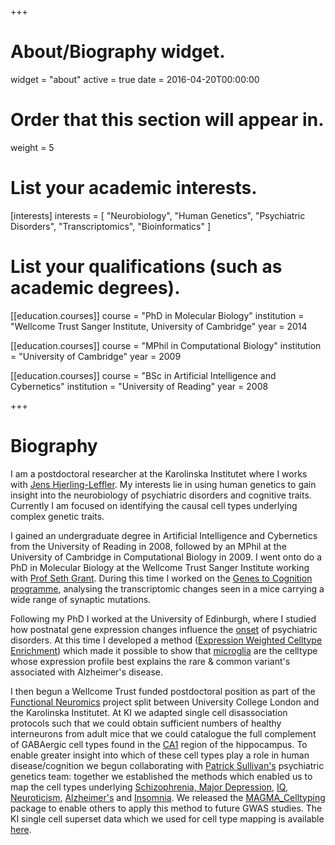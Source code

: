 +++
# About/Biography widget.
widget = "about"
active = true
date = 2016-04-20T00:00:00

# Order that this section will appear in.
weight = 5

# List your academic interests.
[interests]
  interests = [
    "Neurobiology",
    "Human Genetics",
    "Psychiatric Disorders",
    "Transcriptomics",
    "Bioinformatics"
  ]

# List your qualifications (such as academic degrees).
[[education.courses]]
  course = "PhD in Molecular Biology"
  institution = "Wellcome Trust Sanger Institute, University of Cambridge"
  year = 2014

[[education.courses]]
  course = "MPhil in Computational Biology"
  institution = "University of Cambridge"
  year = 2009

[[education.courses]]
  course = "BSc in Artificial Intelligence and Cybernetics"
  institution = "University of Reading"
  year = 2008
 
+++

# Biography

I am a postdoctoral researcher at the Karolinska Institutet where I works with <a href="http://www.hjerling-leffler-lab.org/">Jens Hjerling-Leffler</a>. My interests lie in using human genetics to gain insight into the neurobiology of psychiatric disorders and cognitive traits. Currently I am focused on identifying the causal cell types underlying complex genetic traits.

I gained an undergraduate degree in Artificial Intelligence and Cybernetics from the University of Reading in 2008, followed by an MPhil at the University of Cambridge in Computational Biology in 2009.  I went onto do a PhD in Molecular Biology at the Wellcome Trust Sanger Institute working with <a href="https://www.ed.ac.uk/clinical-brain-sciences/people/principal-investigators/professor-seth-grant">Prof Seth Grant</a>. During this time I worked on the <a href="http://www.genes2cognition.org/">Genes to Cognition programme</a>, analysing the transcriptomic changes seen in a mice carrying a wide range of synaptic mutations. 

Following my PhD I worked at the University of Edinburgh, where I studied how postnatal gene expression changes influence the <a href="https://elifesciences.org/articles/17915">onset</a> of psychiatric disorders. At this time I developed a method (<a href="https://github.com/NathanSkene/EWCE">Expression Weighted Celltype Enrichment</a>) which made it possible to show that <a href="https://www.frontiersin.org/articles/10.3389/fnins.2016.00016">microglia</a> are the celltype whose expression profile best explains the rare & common variant's associated with Alzheimer's disease.

I then begun a Wellcome Trust funded postdoctoral position as part of the <a href="http://www.ucl.ac.uk/cortexlab/neuromics">Functional Neuromics</a> project split between University College London and the Karolinska Institutet. At KI we adapted single cell disassociation protocols such that we could obtain sufficient numbers of healthy interneurons from adult mice that we could catalogue the full complement of GABAergic cell types found in the <a href="journals.plos.org/plosbiology/article?id=10.1371/journal.pbio.2006387">CA1</a> region of the hippocampus. To enable greater insight into which of these cell types play a role in human disease/cognition we begun collaborating with <a href="https://ki.se/en/people/patrsu">Patrick Sullivan's</a> psychiatric genetics team: together we established the methods which enabled us to map the cell types underlying <a href="https://www.nature.com/articles/s41588-018-0129-5">Schizophrenia, Major Depression</a>, <a href="https://www.nature.com/articles/s41588-018-0152-6">IQ</a>, <a href="https://www.nature.com/articles/s41588-018-0151-7">Neuroticism</a>, <a href="https://www.biorxiv.org/content/early/2018/02/22/258533">Alzheimer's</a> and <a href="https://www.biorxiv.org/content/early/2018/02/01/214973">Insomnia</a>. We released the <a href="https://github.com/NathanSkene/MAGMA_Celltyping">MAGMA_Celltyping</a> package to enable others to apply this method to future GWAS studies. The KI single cell superset data which we used for cell type mapping is available <a href="www.hjerling-leffler-lab.org/data/scz_singlecell/">here</a>.

